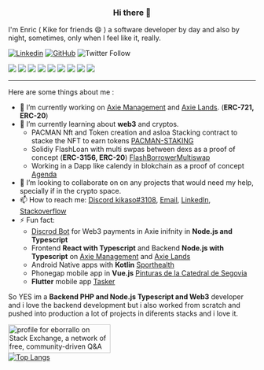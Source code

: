 
<h3 align="center">Hi there 👋</h3>
<p align="center">
    
I'm Enric ( Kike for friends 😄 ) a software developer by day and also by night, sometimes, only when I feel like it, really.
</p>

[![Linkedin](https://img.shields.io/badge/-Eborrallo-blue?style=flat-square&logo=Linkedin&logoColor=white&link=https://www.linkedin.com/in/eborrallo/)](https://www.linkedin.com/in/eborrallo/)
[![GitHub](https://img.shields.io/github/followers/eborrallo?label=follow&style=social)](https://github.com/gkhan205)
![Twitter Follow](https://img.shields.io/twitter/follow/kikaso995?style=social)

<p>
<a href="#"><img src="https://img.shields.io/badge/Solidity-Enthusiast-_.svg?logo=Solidity&color=green"></a>
<a href="#"><img src="https://img.shields.io/badge/JS-Expert-_.svg?logo=Javascript"></a>
<a href="#"><img src="https://img.shields.io/badge/TS-Expert-_.svg?logo=Typescript"></a>
<a href="#"><img src="https://img.shields.io/badge/PHP-Expert-_.svg?logo=Php"></a>
<a href="#"><img src="https://img.shields.io/badge/React-Enthusiast-_.svg?logo=React&color=green"></a>
<a href="#"><img src="https://img.shields.io/badge/Flutter-Enthusiast-_.svg?logo=Flutter&color=green"></a>
<a href="#"><img src="https://img.shields.io/badge/TDD-Advocate-_.svg?color=blue"></a>
<a href="#"><img src="https://img.shields.io/badge/DDD-Advocate-_.svg?color=blue"></a>
<a href="#"><img src="https://img.shields.io/badge/Clean%20Code-Advocate-_.svg?color=blue"></a>
</p>

---
Here are some things about me :

- 🔭 I’m currently working on [Axie Management](https://tracker.axie.management/) and [Axie Lands](https://axielands.app/). (**ERC-721, ERC-20**)
- 🌱 I’m currently learning about **web3** and cryptos.
    - PACMAN Nft and Token creation and asloa Stacking contract to stacke the NFT to earn tokens [PACMAN-STAKING](https://github.com/eborrallo/NFT-staking)
    - Solidiy FlashLoan with multi swpas between dexs as a proof of concept (**ERC-3156, ERC-20**) [FlashBorrowerMultiswap](https://github.com/eborrallo/FlashBorrowerMultiswap)
    - Working in a Dapp like calendy in blokchain as a proof of concept [Agenda](https://github.com/eborrallo/agenda)
- 👯 I’m looking to collaborate on  on any projects that would need my help, specially if in the crypto space.
- 📫 How to reach me: [Discord kikaso#3108](https://discordapp.com/users/184728912763420672/), [Email](mailto:borrallorodriguez@gmail.com), [LinkedIn](https://www.linkedin.com/in/eborrallo/), [Stackoverflow](https://stackoverflow.com/users/9033868/eborrallo)
- ⚡ Fun fact:   
    - [Discrod Bot](https://axie.management/discord-bot) for Web3 payments in Axie inifnity in **Node.js and Typescript**
    - Frontend **React with Typescript** and Backend **Node.js with Typescript** on [Axie Management](https://tracker.axie.management/) and [Axie Lands](https://axielands.app/)  
    - Android Native apps with **Kotlin** [Sporthealth](https://play.google.com/store/apps/details?id=es.mgc.appsporthealth&gl=ES)
    - Phonegap mobile app in **Vue.js** [Pinturas de la Catedral de Segovia](https://play.google.com/store/apps/details?id=com.tramamedia.segovia)
    - **Flutter** mobile app [Tasker](https://play.google.com/store/apps/details?id=com.kikaso.tasker)

So YES im a **Backend PHP and Node.js Typescript and Web3** developer and i love the backend development but i also worked from scratch and pushed into production a lot of projects in diferents stacks and i love it.


<a href="https://stackexchange.com/users/12392412"><img src="https://stackexchange.com/users/flair/12392412.png" width="208" height="58" alt="profile for eborrallo on Stack Exchange, a network of free, community-driven Q&amp;A sites" title="profile for eborrallo on Stack Exchange, a network of free, community-driven Q&amp;A sites"></a>
<br/>
[![Top Langs](https://github-readme-stats.vercel.app/api/top-langs/?username=eborrallo&layout=compact)](https://github.com/eborrallo)

